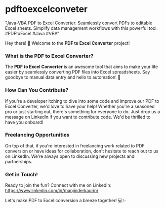 # pdftoexcelconveter
"Java-VBA PDF to Excel Converter: Seamlessly convert PDFs to editable Excel sheets. Simplify data management workflows with this powerful tool. #PDFtoExcel #Java #VBA"

Hey there! 👋 Welcome to the **PDF to Excel Converter** project!

### What is the PDF to Excel Converter?
The **PDF to Excel Converter** is an awesome tool that aims to make your life easier by seamlessly converting PDF files into Excel spreadsheets. Say goodbye to manual data entry and hello to automation! 🚀

### How Can You Contribute?
If you're a developer itching to dive into some code and improve our PDF to Excel Converter, we'd love to have your help! Whether you're a seasoned pro or just starting out, there's something for everyone to do. Just drop us a message on LinkedIn if you want to contribute code. We'd be thrilled to have you onboard!

### Freelancing Opportunities
On top of that, if you're interested in freelancing work related to PDF conversion or have ideas for collaboration, don't hesitate to reach out to us on LinkedIn. We're always open to discussing new projects and partnerships.

### Get in Touch!
Ready to join the fun? Connect with me on LinkedIn:
https://www.linkedin.com/in/manjinderkaurin/

Let's make PDF to Excel conversion a breeze together! 💻✨

